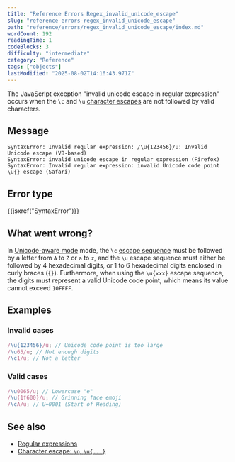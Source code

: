 ```yaml
---
title: "Reference Errors Regex_invalid_unicode_escape"
slug: "reference-errors-regex_invalid_unicode_escape"
path: "reference/errors/regex_invalid_unicode_escape/index.md"
wordCount: 192
readingTime: 1
codeBlocks: 3
difficulty: "intermediate"
category: "Reference"
tags: ["objects"]
lastModified: "2025-08-02T14:16:43.971Z"
---
```



The JavaScript exception "invalid unicode escape in regular expression" occurs when the `\c` and `\u` [character escapes](/en-US/docs/Web/JavaScript/Reference/Regular_expressions/Character_escape) are not followed by valid characters.

## Message

```plain
SyntaxError: Invalid regular expression: /\u{123456}/u: Invalid Unicode escape (V8-based)
SyntaxError: invalid unicode escape in regular expression (Firefox)
SyntaxError: Invalid regular expression: invalid Unicode code point \u{} escape (Safari)
```

## Error type

{{jsxref("SyntaxError")}}

## What went wrong?

In [Unicode-aware mode](/en-US/docs/Web/JavaScript/Reference/Global_Objects/RegExp/unicode#unicode-aware_mode) mode, the `\c` [escape sequence](/en-US/docs/Web/JavaScript/Reference/Regular_expressions#escape_sequences) must be followed by a letter from `A` to `Z` or `a` to `z`, and the `\u` escape sequence must either be followed by 4 hexadecimal digits, or 1 to 6 hexadecimal digits enclosed in curly braces (`{}`). Furthermore, when using the `\u{xxx}` escape sequence, the digits must represent a valid Unicode code point, which means its value cannot exceed `10FFFF`.

## Examples

### Invalid cases

```js example-bad
/\u{123456}/u; // Unicode code point is too large
/\u65/u; // Not enough digits
/\c1/u; // Not a letter
```

### Valid cases

```js example-good
/\u0065/u; // Lowercase "e"
/\u{1f600}/u; // Grinning face emoji
/\cA/u; // U+0001 (Start of Heading)
```

## See also

- [Regular expressions](/en-US/docs/Web/JavaScript/Reference/Regular_expressions)
- [Character escape: `\n`, `\u{...}`](/en-US/docs/Web/JavaScript/Reference/Regular_expressions/Character_escape)
